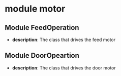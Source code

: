 # module motor

## Module FeedOperation

- **description**: The class that drives the feed motor

## Module DoorOpeartion

- **description**: The class that drives the door motor
